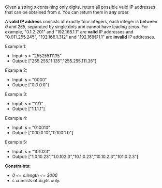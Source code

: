Given a string _s_ containing only digits, return all possible valid IP addresses that can be obtained from _s_. 
You can return them in **any** order.

A **valid IP address** consists of exactly four integers, each integer is between _0_ and _255_, separated by single
dots and cannot have leading zeros. For example, "0.1.2.201" and "192.168.1.1" are **valid** IP addresses and
"0.011.255.245", "192.168.1.312" and "192.168@1.1" are **invalid** IP addresses. 

Example 1:

- Input: s = "25525511135"
- Output: ["255.255.11.135","255.255.111.35"]

Example 2:

- Input: s = "0000"
- Output: ["0.0.0.0"]

Example 3:

- Input: s = "1111"
- Output: ["1.1.1.1"]

Example 4:

- Input: s = "010010"
- Output: ["0.10.0.10","0.100.1.0"]

Example 5:

- Input: s = "101023"
- Output: ["1.0.10.23","1.0.102.3","10.1.0.23","10.10.2.3","101.0.2.3"]

**Constraints:**

- _0 <= s.length <= 3000_
- _s_ consists of digits only.
